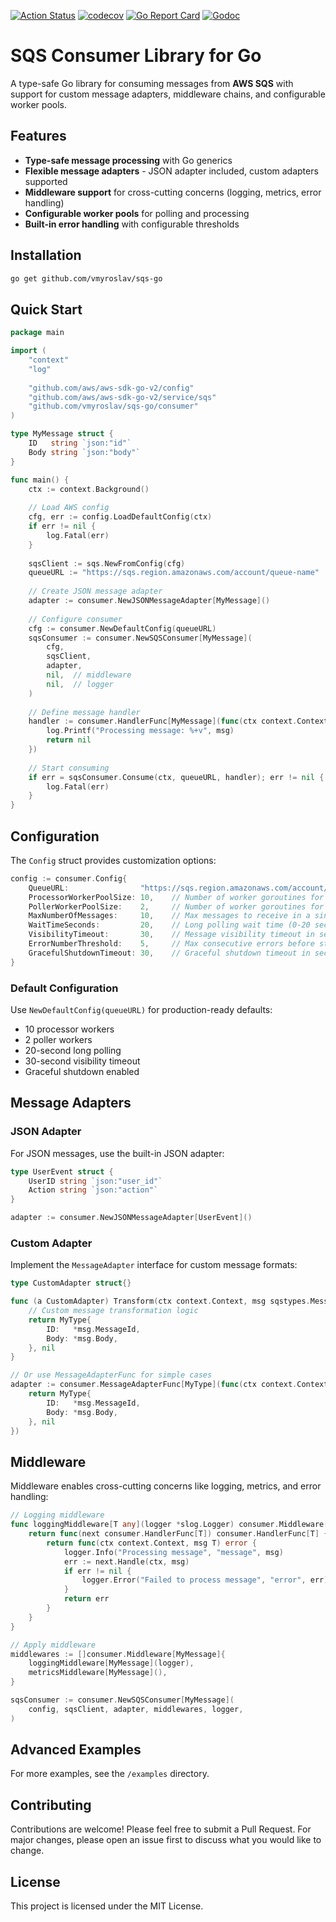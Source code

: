 [![Action Status](https://github.com/vmyroslav/sqs-go/actions/workflows/ci.yaml/badge.svg)](https://github.com/vmyroslav/sqs-go/actions/workflows/ci.yaml)
[![codecov](https://codecov.io/gh/vmyroslav/sqs-go/branch/main/graph/badge.svg?token=8F5APGAZT6)](https://codecov.io/gh/vmyroslav/sqs-go)
[![Go Report Card](https://goreportcard.com/badge/github.com/vmyroslav/sqs-go)](https://goreportcard.com/report/github.com/vmyroslav/sqs-go)
[![Godoc](https://pkg.go.dev/badge/github.com/vmyroslav/sqs-go)](https://pkg.go.dev/github.com/vmyroslav/sqs-go)

# SQS Consumer Library for Go

A type-safe Go library for consuming messages from **AWS SQS** with support for custom message adapters, middleware chains, and configurable worker pools.

## Features

- **Type-safe message processing** with Go generics
- **Flexible message adapters** - JSON adapter included, custom adapters supported
- **Middleware support** for cross-cutting concerns (logging, metrics, error handling)
- **Configurable worker pools** for polling and processing
- **Built-in error handling** with configurable thresholds

## Installation

```bash
go get github.com/vmyroslav/sqs-go
```

## Quick Start

```go
package main

import (
	"context"
	"log"
	
	"github.com/aws/aws-sdk-go-v2/config"
	"github.com/aws/aws-sdk-go-v2/service/sqs"
	"github.com/vmyroslav/sqs-go/consumer"
)

type MyMessage struct {
	ID   string `json:"id"`
	Body string `json:"body"`
}

func main() {
	ctx := context.Background()
	
	// Load AWS config
	cfg, err := config.LoadDefaultConfig(ctx)
	if err != nil {
		log.Fatal(err)
	}
	
	sqsClient := sqs.NewFromConfig(cfg)
	queueURL := "https://sqs.region.amazonaws.com/account/queue-name"
	
	// Create JSON message adapter
	adapter := consumer.NewJSONMessageAdapter[MyMessage]()
	
	// Configure consumer
	cfg := consumer.NewDefaultConfig(queueURL)
	sqsConsumer := consumer.NewSQSConsumer[MyMessage](
		cfg, 
		sqsClient, 
		adapter, 
		nil,  // middleware
		nil,  // logger
	)
	
	// Define message handler
	handler := consumer.HandlerFunc[MyMessage](func(ctx context.Context, msg MyMessage) error {
		log.Printf("Processing message: %+v", msg)
		return nil
	})
	
	// Start consuming
	if err = sqsConsumer.Consume(ctx, queueURL, handler); err != nil {
		log.Fatal(err)
	}
}
```

## Configuration

The `Config` struct provides customization options:

```go
config := consumer.Config{
    QueueURL:                "https://sqs.region.amazonaws.com/account/queue-name",
    ProcessorWorkerPoolSize: 10,    // Number of worker goroutines for processing messages
    PollerWorkerPoolSize:    2,     // Number of worker goroutines for polling SQS
    MaxNumberOfMessages:     10,    // Max messages to receive in a single request (1-10)
    WaitTimeSeconds:         20,    // Long polling wait time (0-20 seconds)
    VisibilityTimeout:       30,    // Message visibility timeout in seconds
    ErrorNumberThreshold:    5,     // Max consecutive errors before stopping
    GracefulShutdownTimeout: 30,    // Graceful shutdown timeout in seconds
}
```

### Default Configuration

Use `NewDefaultConfig(queueURL)` for production-ready defaults:
- 10 processor workers
- 2 poller workers
- 20-second long polling
- 30-second visibility timeout
- Graceful shutdown enabled

## Message Adapters

### JSON Adapter

For JSON messages, use the built-in JSON adapter:

```go
type UserEvent struct {
    UserID string `json:"user_id"`
    Action string `json:"action"`
}

adapter := consumer.NewJSONMessageAdapter[UserEvent]()
```

### Custom Adapter

Implement the `MessageAdapter` interface for custom message formats:

```go
type CustomAdapter struct{}

func (a CustomAdapter) Transform(ctx context.Context, msg sqstypes.Message) (MyType, error) {
    // Custom message transformation logic
    return MyType{
        ID:   *msg.MessageId,
        Body: *msg.Body,
    }, nil
}

// Or use MessageAdapterFunc for simple cases
adapter := consumer.MessageAdapterFunc[MyType](func(ctx context.Context, msg sqstypes.Message) (MyType, error) {
    return MyType{
        ID:   *msg.MessageId, 
        Body: *msg.Body,
    }, nil
})
```

## Middleware

Middleware enables cross-cutting concerns like logging, metrics, and error handling:

```go
// Logging middleware
func loggingMiddleware[T any](logger *slog.Logger) consumer.Middleware[T] {
    return func(next consumer.HandlerFunc[T]) consumer.HandlerFunc[T] {
        return func(ctx context.Context, msg T) error {
            logger.Info("Processing message", "message", msg)
            err := next.Handle(ctx, msg)
            if err != nil {
                logger.Error("Failed to process message", "error", err)
            }
            return err
        }
    }
}

// Apply middleware
middlewares := []consumer.Middleware[MyMessage]{
    loggingMiddleware[MyMessage](logger),
    metricsMiddleware[MyMessage](),
}

sqsConsumer := consumer.NewSQSConsumer[MyMessage](
    config, sqsClient, adapter, middlewares, logger,
)
```

## Advanced Examples

For more examples, see the `/examples` directory.

## Contributing

Contributions are welcome! Please feel free to submit a Pull Request. For major changes, please open an issue first to discuss what you would like to change.

## License

This project is licensed under the MIT License.